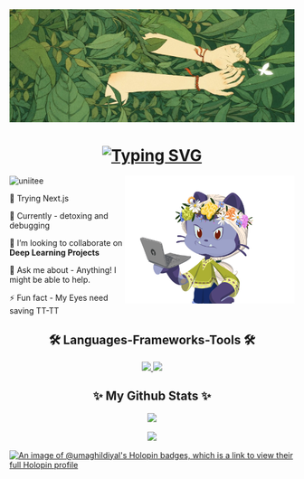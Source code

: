 <img src="assets/bushGirl1.jpeg" alt="chillin" width="1800" height="200"/>

<h1 align="center">
  <a href="https://git.io/typing-svg">
    <img src="https://readme-typing-svg.herokuapp.com?font=Fira+Code&weight=500&size=32&duration=5000&pause=950&color=e7dec0&center=true&vCenter=true&random=false&width=435&lines=Hello+There!+;This+is+Uma+Ghildiyal%F0%9F%A6%95" alt="Typing SVG" />
  </a>
</h1>

<img align="right" width="300" src="assets/octocat3.gif" alt="uniitee"  />

<p align="left"> <img src="https://komarev.com/ghpvc/?username=uniitee&label=Profile%20views&color=0e2431&style=flat" alt="uniitee" /> </p>

🔭 Trying Next.js

🌱 Currently - detoxing and debugging

👯 I’m looking to collaborate on **Deep Learning Projects**

💬 Ask me about - Anything! I might be able to help.

⚡ Fun fact - My Eyes need saving TT-TT<br>


<h2 align= "center">🛠️ Languages-Frameworks-Tools 🛠️</h2>

<div align="center">
  <a href="https://skillicons.dev">
      <img src="https://skillicons.dev/icons?i=javascript,react,nodejs,nextjs,html,css,tailwind,mongodb,prisma,tensorflow"/>
      <img src="https://skillicons.dev/icons?i=python,c,cpp,java,mysql,discord,github,figma"/>
  </a>
</div>

<h2 align="center">✨ My Github Stats ✨</h2>
<div align="center">

  ![](https://github-readme-stats.vercel.app/api?username=uniitee&theme=nightowl&hide_border=false&include_all_commits=true&count_private=false&card_width=435&card_height=200)


![](https://github-readme-streak-stats.herokuapp.com/?user=uniitee&theme=nightowl&hide_border=false&card_width=435&card_height=200)

</div>

[![An image of @umaghildiyal's Holopin badges, which is a link to view their full Holopin profile](https://holopin.me/umaghildiyal)](https://holopin.io/@umaghildiyal)
